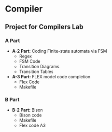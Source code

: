 # Compiler
## Project for Compilers Lab
### A Part
- **A-2 Part:** Coding Finite-state automata via FSM
  - Regex
  - FSM Code
  - Transition Diagrams
  - Transition Tables
- **A-3 Part:** FLEX model code completion 
  - Flex Code
  - Makefile
### B Part
- **B-2 Part:** Bison
  - Bison code
  - Makefile
  - Flex code A3